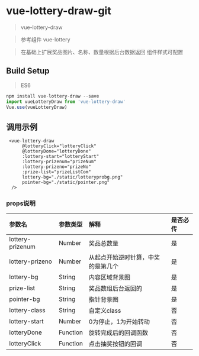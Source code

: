 # vue-lottery-draw-git
> vue-lottery-draw

> 参考组件 vue-lottery 

> 在基础上扩展奖品图片、名称、数量根据后台数据返回
> 组件样式可配置
## Build Setup
> ES6

```js
npm install vue-lottery-draw --save
import vueLotteryDraw from 'vue-lottery-draw'
Vue.use(vueLotteryDraw)
```

## 调用示例
```
 <vue-lottery-draw
      @lotteryClick="lotteryClick"
      @lotteryDone="lotteryDone"
      :lottery-start="lotteryStart"
      :lottery-prizenum="prizeNum"
      :lottery-prizeno="prizeNo"
      :prize-list="prizeListCom"
      lottery-bg="./static/lotteryprobg.png"
      pointer-bg="./static/pointer.png"
  />
```
### props说明

| 参数名 | 参数类型 | 解释 | 是否必传 |
| :--- | :--- | :--- | :--- |
| lottery-prizenum | Number | 奖品总数量 | 是 |
| lottery-prizeno | Number | 从起点开始逆时针算，中奖的是第几个 | 是 |
| lottery-bg | String | 内容区域背景图 | 是 |
| prize-list | String | 奖品数组后台返回的 | 是 |
| pointer-bg | String | 指针背景图 | 是 |
| lottery-class| String | 自定义class | 否 |
| lottery-start | Number | 0为停止，1为开始转动 | 否 |
| lotteryDone | Function | 旋转完成后的回调函数 | 否 |
| lotteryClick | Function | 点击抽奖按钮的回调 | 否 |